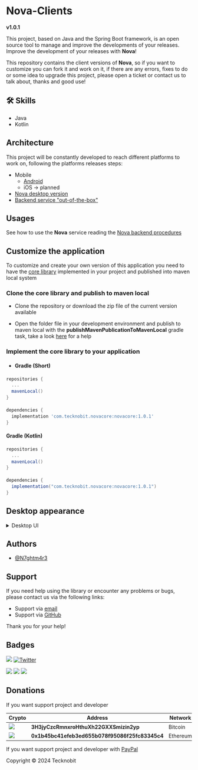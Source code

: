 # Nova-Clients

**v1.0.1**

This project, based on Java and the Spring Boot framework, is an open source tool to manage and
improve the developments of your releases.
Improve the development of your releases with **Nova**!

This repository contains the client versions of **Nova**, so if you want to customize you can fork
it
and work on it, if there are any errors, fixes to do or some idea to upgrade this project, please
open
a ticket or contact us to talk about, thanks and good use!

## 🛠 Skills

- Java
- Kotlin

## Architecture

This project will be constantly developed to reach different platforms to work on, following the platforms releases
steps:

- Mobile
  - <a href="https://play.google.com/store/apps/details?id=com.tecknobit.nova">Android</a>
  - iOS -> planned
- <a href="https://github.com/N7ghtm4r3/Nova-Clients/releases/tag/1.0.1">Nova desktop version</a>
- <a href="https://github.com/N7ghtm4r3/Nova/releases/tag/1.0.1">Backend service "out-of-the-box"</a>

## Usages

See how to use the **Nova** service reading the <a href="https://github.com/N7ghtm4r3/Nova#readme">Nova backend procedures</a>

## Customize the application

To customize and create your own version of this application you need to have
the <a href="https://github.com/N7ghtm4r3/Nova/tree/main/core">
core library</a> implemented in your project and published into maven local system

### Clone the core library and publish to maven local

- Clone the repository or download the zip file of the current version available

- Open the folder file in your development environment and publish to maven local with the
  **publishMavenPublicationToMavenLocal** gradle task, take a look <a href="https://docs.gradle.org/current/userguide/publishing_maven.html">here</a>
  for a help

### Implement the core library to your application

- #### Gradle (Short)

```gradle
repositories {
  ...
  mavenLocal()
}

dependencies {
  implementation 'com.tecknobit.novacore:novacore:1.0.1'
}
```

#### Gradle (Kotlin)

```gradle
repositories {
  ...
  mavenLocal()
}

dependencies {
  implementation("com.tecknobit.novacore:novacore:1.0.1")
}
```

## Desktop appearance

<details>
  <summary>Desktop UI</summary>
  <img src="https://github.com/N7ghtm4r3/Nova-Clients/blob/main/images/projects_eng.png" alt="projects"/>
  <img src="https://github.com/N7ghtm4r3/Nova-Clients/blob/main/images/project_eng.png" alt="project"/>
  <img src="https://github.com/N7ghtm4r3/Nova-Clients/blob/main/images/release_eng.png" alt="release"/>
  <img src="https://github.com/N7ghtm4r3/Nova-Clients/blob/main/images/comment_eng.png" alt="comment"/>
</details>

## Authors

- [@N7ghtm4r3](https://www.github.com/N7ghtm4r3)

## Support

If you need help using the library or encounter any problems or bugs, please contact us via the
following links:

- Support via <a href="mailto:infotecknobitcompany@gmail.com">email</a>
- Support via <a href="https://github.com/N7ghtm4r3/Nova-Clients/issues/new">GitHub</a>

Thank you for your help!

## Badges

[![](https://img.shields.io/badge/Google_Play-414141?style=for-the-badge&logo=google-play&logoColor=white)](https://play.google.com/store/apps/developer?id=Tecknobit)
[![Twitter](https://img.shields.io/badge/Twitter-1DA1F2?style=for-the-badge&logo=twitter&logoColor=white)](https://twitter.com/tecknobit)

[![](https://img.shields.io/badge/Java-ED8B00?style=for-the-badge&logo=java&logoColor=white)](https://www.oracle.com/java/)
[![](https://img.shields.io/badge/Kotlin-0095D5?&style=for-the-badge&logo=kotlin&logoColor=white)](https://kotlinlang.org/)
[![](https://img.shields.io/badge/Android-3DDC84?style=for-the-badge&logo=android&logoColor=white)](https://play.google.com/store/apps/details?id=com.tecknobit.nova)

## Donations

If you want support project and developer

| Crypto                                                                                              | Address                                        | Network  |
|-----------------------------------------------------------------------------------------------------|------------------------------------------------|----------|
| ![](https://img.shields.io/badge/Bitcoin-000000?style=for-the-badge&logo=bitcoin&logoColor=white)   | **3H3jyCzcRmnxroHthuXh22GXXSmizin2yp**         | Bitcoin  |
| ![](https://img.shields.io/badge/Ethereum-3C3C3D?style=for-the-badge&logo=Ethereum&logoColor=white) | **0x1b45bc41efeb3ed655b078f95086f25fc83345c4** | Ethereum |

If you want support project and developer
with <a href="https://www.paypal.com/donate/?hosted_button_id=5QMN5UQH7LDT4">PayPal</a>

Copyright © 2024 Tecknobit
